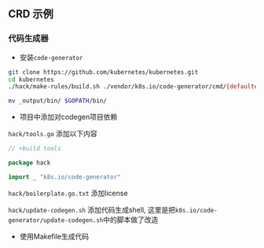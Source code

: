 ## CRD 示例

### 代码生成器

* 安装`code-generator`

```sh
git clone https://github.com/kubernetes/kubernetes.git
cd kubernetes
./hack/make-rules/build.sh ./vendor/k8s.io/code-generator/cmd/{defaulter-gen,conversion-gen,client-gen,lister-gen,informer-gen,deepcopy-gen,openapi-gen}

mv _output/bin/ $GOPATH/bin/
```


* 项目中添加对codegen项目依赖

`hack/tools.go` 添加以下内容

```go
// +build tools

package hack

import _ "k8s.io/code-generator"
```

`hack/boilerplate.go.txt` 添加license

`hack/update-codegen.sh` 添加代码生成shell, 这里是把`k8s.io/code-generator/update-codegen.sh`中的脚本做了改造

* 使用Makefile生成代码